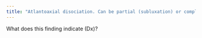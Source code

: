 ```yaml
---
title: "Atlantoaxial disociation. Can be partial (subluxation) or complete (dislocation). Black - increased A-A interval (&gt; 3 mm adults, &gt; 5 mm kids), red - ligamentous disruption."
---
```

What does this finding indicate (Dx)?

